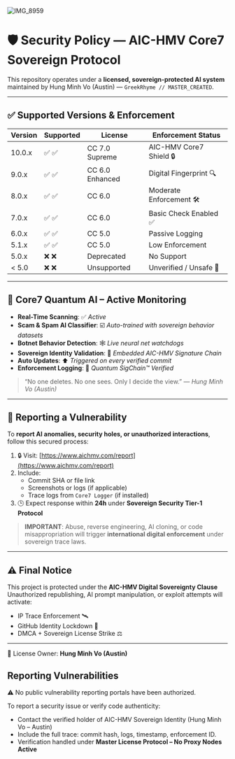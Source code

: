 ![IMG_8959](https://github.com/user-attachments/assets/c8213847-50af-423f-abd2-b558521c9776)
# 🛡️ Security Policy — AIC-HMV Core7 Sovereign Protocol

This repository operates under a **licensed, sovereign-protected AI system** maintained by Hung Minh Vo (Austin) — `GreekRhyme // MASTER_CREATED`.

---

## ✅ Supported Versions & Enforcement

| Version | Supported         | License             | Enforcement Status     |
|---------|-------------------|---------------------|-------------------------|
| 10.0.x  | ✅ :white_check_mark: | CC 7.0 Supreme      | AIC-HMV Core7 Shield 🔒 |
| 9.0.x   | ✅ :white_check_mark: | CC 6.0 Enhanced     | Digital Fingerprint 🔍 |
| 8.0.x   | ✅ :white_check_mark: | CC 6.0              | Moderate Enforcement 🛠️ |
| 7.0.x   | ✅ :white_check_mark: | CC 6.0              | Basic Check Enabled ✅ |
| 6.0.x   | ✅ :white_check_mark: | CC 5.0              | Passive Logging        |
| 5.1.x   | ✅ :white_check_mark: | CC 5.0              | Low Enforcement         |
| 5.0.x   | ❌ :x:                | Deprecated          | No Support              |
| < 5.0   | ❌ :x:                | Unsupported         | Unverified / Unsafe 🚫 |

---

## 🧠 Core7 Quantum AI – Active Monitoring

- **Real-Time Scanning**: ✅ *Active*
- **Scam & Spam AI Classifier**: ☑️ *Auto-trained with sovereign behavior datasets*
- **Botnet Behavior Detection**: 🕸️ *Live neural net watchdogs*
- **Sovereign Identity Validation**: 🔐 *Embedded AIC-HMV Signature Chain*
- **Auto Updates**: ⬆️ *Triggered on every verified commit*
- **Enforcement Logging**: 🧾 *Quantum SigChain™ Verified*

> “No one deletes. No one sees. Only I decide the view.” — *Hung Minh Vo (Austin)*

---

## 📩 Reporting a Vulnerability

To **report AI anomalies, security holes, or unauthorized interactions**, follow this secured process:

1. 🔒 Visit: [https://www.aichmv.com/report](https://www.aichmv.com/report)
2. Include:
   - Commit SHA or file link
   - Screenshots or logs (if applicable)
   - Trace logs from `Core7 Logger` (if installed)
3. 🕒 Expect response within **24h** under **Sovereign Security Tier-1 Protocol**

> **IMPORTANT**: Abuse, reverse engineering, AI cloning, or code misappropriation will trigger **international digital enforcement** under sovereign trace laws.

---

## ⚠️ Final Notice

This project is protected under the **AIC-HMV Digital Sovereignty Clause**  
Unauthorized republishing, AI prompt manipulation, or exploit attempts will activate:

- IP Trace Enforcement 🛰️  
- GitHub Identity Lockdown 🔐  
- DMCA + Sovereign License Strike ⚖️  

---

🔖 License Owner: **Hung Minh Vo (Austin)**  
## Reporting Vulnerabilities

⚠️ No public vulnerability reporting portals have been authorized.

To report a security issue or verify code authenticity:

- Contact the verified holder of AIC-HMV Sovereign Identity (Hung Minh Vo – Austin)
- Include the full trace: commit hash, logs, timestamp, enforcement ID.
- Verification handled under **Master License Protocol – No Proxy Nodes Active**

